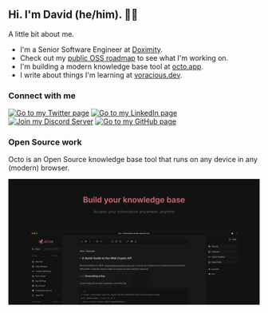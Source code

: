 ## Hi. I'm David (he/him). ✌🏻

A little bit about me.

- I'm a Senior Software Engineer at [Doximity](https://work.doximity.com).
- Check out my [public OSS roadmap](https://github.com/users/voraciousdev/projects/1/views/1) to see what I'm working on.
- I'm building a modern knowledge base tool at [octo.app](https://octo.app).
- I write about things I'm learning at [voracious.dev](https://voracious.dev).

### Connect with me

[![Go to my Twitter page](https://img.shields.io/badge/Twitter-1DA1F2?style=for-the-badge&logo=twitter&logoColor=white)](https://twitter.com/voraciousdev)
[![Go to my LinkedIn page](https://img.shields.io/badge/LinkedIn-0077B5?style=for-the-badge&logo=linkedin&logoColor=white)](https://linkedin.com/in/voraciousdev)
[![Join my Discord Server](https://img.shields.io/badge/Discord-5865F2?style=for-the-badge&logo=discord&logoColor=white)](https://voracious.link/chat)
[![Go to my GitHub page](https://img.shields.io/badge/GitHub-100000?style=for-the-badge&logo=github&logoColor=white)](https://github.com/voraciousdev)

### Open Source work

Octo is an Open Source knowledge base tool that runs on any device in any (modern) browser.

[![octo.app](octo.png)](https://octo.app)

